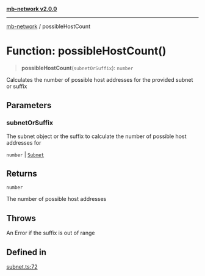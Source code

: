 [**mb-network v2.0.0**](../README.md)

***

[mb-network](../README.md) / possibleHostCount

# Function: possibleHostCount()

> **possibleHostCount**(`subnetOrSuffix`): `number`

Calculates the number of possible host addresses for the provided subnet or suffix

## Parameters

### subnetOrSuffix

The subnet object or the suffix to calculate the number of possible host addresses for

`number` | [`Subnet`](../interfaces/Subnet.md)

## Returns

`number`

The number of possible host addresses

## Throws

An Error if the suffix is out of range

## Defined in

[subnet.ts:72](https://github.com/mbachmann97/mb-network/blob/3f249f64df357d743cd7d48be3dc86d3f3cf1f0e/src/subnet.ts#L72)
